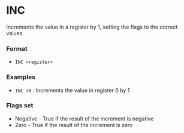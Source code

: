 # INC

Increments the value in a register by 1, setting the flags to the correct values.

### Format

* `INC <register>`

### Examples

* `INC r0` : Increments the value in register 0 by 1

### Flags set

* Negative - True if the result of the increment is negative
* Zero - True if the result of the increment is zero